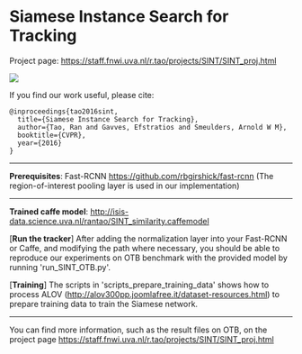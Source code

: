 # Siamese Instance Search for Tracking

Project page: https://staff.fnwi.uva.nl/r.tao/projects/SINT/SINT_proj.html


<img src="https://staff.fnwi.uva.nl/r.tao/projects/SINT/overview.png">

If you find our work useful, please cite:
```
@inproceedings{tao2016sint,
  title={Siamese Instance Search for Tracking},
  author={Tao, Ran and Gavves, Efstratios and Smeulders, Arnold W M},
  booktitle={CVPR},
  year={2016}
}

```
- - - -

**Prerequisites**: Fast-RCNN https://github.com/rbgirshick/fast-rcnn  (The region-of-interest pooling layer is used in our implementation)

- - - -

**Trained caffe model**: http://isis-data.science.uva.nl/rantao/SINT_similarity.caffemodel

[**Run the tracker**] After adding the normalization layer into your Fast-RCNN or Caffe, and modifying the path where necessary, you should be able to reproduce our experiments on OTB benchmark with the provided model by running 'run_SINT_OTB.py'. 

[**Training**] The scripts in 'scripts_prepare_training_data' shows how to process ALOV (http://alov300pp.joomlafree.it/dataset-resources.html) to prepare training data to train the Siamese network.

- - - -
You can find more information, such as the result files on OTB, on the project page https://staff.fnwi.uva.nl/r.tao/projects/SINT/SINT_proj.html


